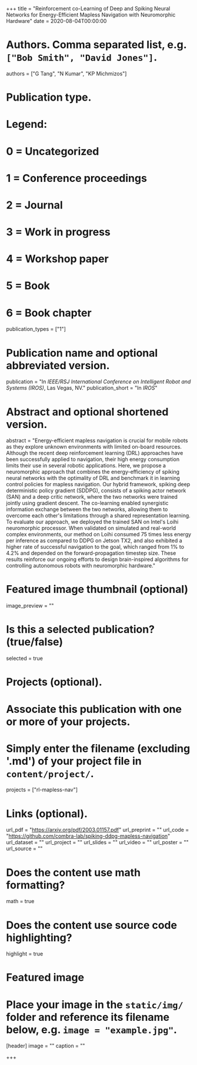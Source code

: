 +++
title = "Reinforcement co-Learning of Deep and Spiking Neural Networks for Energy-Efficient Mapless Navigation with Neuromorphic Hardware"
date = 2020-08-04T00:00:00

# Authors. Comma separated list, e.g. `["Bob Smith", "David Jones"]`.
authors = ["G Tang", "N Kumar", "KP Michmizos"]

# Publication type.
# Legend:
# 0 = Uncategorized
# 1 = Conference proceedings
# 2 = Journal
# 3 = Work in progress
# 4 = Workshop paper
# 5 = Book
# 6 = Book chapter
publication_types = ["1"]

# Publication name and optional abbreviated version.
publication = "In *IEEE/RSJ International Conference on Intelligent Robot and Systems (IROS)*, Las Vegas, NV."
publication_short = "In *IROS*"

# Abstract and optional shortened version.
abstract = "Energy-efficient mapless navigation is crucial for mobile robots as they explore unknown environments with limited on-board resources. Although the recent deep reinforcement learning (DRL) approaches have been successfully applied to navigation, their high energy consumption limits their use in several robotic applications. Here, we propose a neuromorphic approach that combines the energy-efficiency of spiking neural networks with the optimality of DRL and benchmark it in learning control policies for mapless navigation. Our hybrid framework, spiking deep deterministic policy gradient (SDDPG), consists of a spiking actor network (SAN) and a deep critic network, where the two networks were trained jointly using gradient descent. The co-learning enabled synergistic information exchange between the two networks, allowing them to overcome each other's limitations through a shared representation learning. To evaluate our approach, we deployed the trained SAN on Intel's Loihi neuromorphic processor. When validated on simulated and real-world complex environments, our method on Loihi consumed 75 times less energy per inference as compared to DDPG on Jetson TX2, and also exhibited a higher rate of successful navigation to the goal, which ranged from 1% to 4.2% and depended on the forward-propagation timestep size. These results reinforce our ongoing efforts to design brain-inspired algorithms for controlling autonomous robots with neuromorphic hardware."

# Featured image thumbnail (optional)
image_preview = ""

# Is this a selected publication? (true/false)
selected = true

# Projects (optional).
#   Associate this publication with one or more of your projects.
#   Simply enter the filename (excluding '.md') of your project file in `content/project/`.
projects = ["rl-mapless-nav"]

# Links (optional).
url_pdf = "https://arxiv.org/pdf/2003.01157.pdf"
url_preprint = ""
url_code = "https://github.com/combra-lab/spiking-ddpg-mapless-navigation"
url_dataset = ""
url_project = ""
url_slides = ""
url_video = ""
url_poster = ""
url_source = ""

# Does the content use math formatting?
math = true

# Does the content use source code highlighting?
highlight = true

# Featured image
# Place your image in the `static/img/` folder and reference its filename below, e.g. `image = "example.jpg"`.
[header]
image = ""
caption = ""

+++

